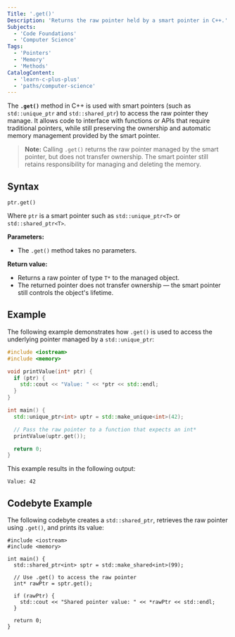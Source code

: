 ```yaml
---
Title: '.get()'
Description: 'Returns the raw pointer held by a smart pointer in C++.'
Subjects:
  - 'Code Foundations'
  - 'Computer Science'
Tags:
  - 'Pointers'
  - 'Memory'
  - 'Methods'
CatalogContent:
  - 'learn-c-plus-plus'
  - 'paths/computer-science'
---
```


The **`.get()`** method in C++ is used with smart pointers (such as `std::unique_ptr` and `std::shared_ptr`) to access the raw pointer they manage. It allows code to interface with functions or APIs that require traditional pointers, while still preserving the ownership and automatic memory management provided by the smart pointer.

> **Note:** Calling `.get()` returns the raw pointer managed by the smart pointer, but does not transfer ownership. The smart pointer still retains responsibility for managing and deleting the memory.

## Syntax

```pseudo
ptr.get()
```

Where `ptr` is a smart pointer such as `std::unique_ptr<T>` or `std::shared_ptr<T>`.

**Parameters:**

- The `.get()` method takes no parameters.

**Return value:**

- Returns a raw pointer of type `T*` to the managed object.
- The returned pointer does not transfer ownership — the smart pointer still controls the object's lifetime.

## Example

The following example demonstrates how `.get()` is used to access the underlying pointer managed by a `std::unique_ptr`:

```cpp
#include <iostream>
#include <memory>

void printValue(int* ptr) {
  if (ptr) {
    std::cout << "Value: " << *ptr << std::endl;
  }
}

int main() {
  std::unique_ptr<int> uptr = std::make_unique<int>(42);

  // Pass the raw pointer to a function that expects an int*
  printValue(uptr.get());

  return 0;
}
```

This example results in the following output:

```shell
Value: 42
```

## Codebyte Example

The following codebyte creates a `std::shared_ptr`, retrieves the raw pointer using `.get()`, and prints its value:

```codebyte/cpp
#include <iostream>
#include <memory>

int main() {
  std::shared_ptr<int> sptr = std::make_shared<int>(99);

  // Use .get() to access the raw pointer
  int* rawPtr = sptr.get();

  if (rawPtr) {
    std::cout << "Shared pointer value: " << *rawPtr << std::endl;
  }

  return 0;
}
```

